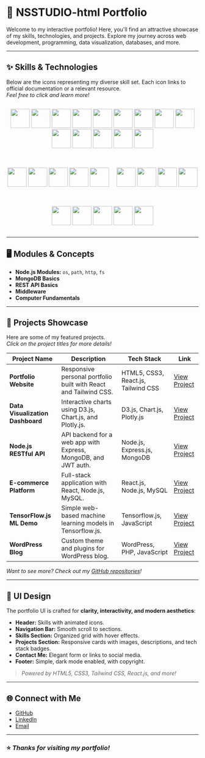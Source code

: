 # 🚀 NSSTUDIO-html Portfolio

Welcome to my interactive portfolio! Here, you'll find an attractive showcase of my skills, technologies, and projects. Explore my journey across web development, programming, data visualization, databases, and more.

---

## ✨ **Skills & Technologies**

Below are the icons representing my diverse skill set. Each icon links to official documentation or a relevant resource.  
*Feel free to click and learn more!*

<div align="center" style="display: flex; flex-wrap: wrap; gap: 20px; justify-content: center;">

<!-- Web Technologies -->
<a href="https://developer.mozilla.org/en-US/docs/Web/HTML" title="HTML5"><img src="https://cdn.jsdelivr.net/gh/devicons/devicon/icons/html5/html5-original.svg" width="50" /></a>
<a href="https://developer.mozilla.org/en-US/docs/Web/CSS" title="CSS3"><img src="https://cdn.jsdelivr.net/gh/devicons/devicon/icons/css3/css3-original.svg" width="50" /></a>
<a href="https://tailwindcss.com/" title="Tailwind CSS"><img src="https://cdn.jsdelivr.net/gh/devicons/devicon/icons/tailwindcss/tailwindcss-plain.svg" width="50" /></a>
<a href="https://getbootstrap.com/" title="Bootstrap"><img src="https://cdn.jsdelivr.net/gh/devicons/devicon/icons/bootstrap/bootstrap-plain.svg" width="50" /></a>
<a href="https://developer.mozilla.org/en-US/docs/Web/JavaScript" title="JavaScript"><img src="https://cdn.jsdelivr.net/gh/devicons/devicon/icons/javascript/javascript-original.svg" width="50" /></a>
<a href="https://threejs.org/" title="Three.js"><img src="https://raw.githubusercontent.com/mrdoob/three.js/dev/files/icon.svg" width="50" /></a>
<a href="https://react.dev/" title="React.js"><img src="https://cdn.jsdelivr.net/gh/devicons/devicon/icons/react/react-original.svg" width="50" /></a>
<a href="https://jquery.com/" title="jQuery"><img src="https://cdn.jsdelivr.net/gh/devicons/devicon/icons/jquery/jquery-original.svg" width="50" /></a>
<a href="https://plotly.com/javascript/" title="Plotly.js"><img src="https://upload.wikimedia.org/wikipedia/commons/8/88/Plotly_logo.png" width="50" /></a>
<a href="https://www.chartjs.org/" title="Chart.js"><img src="https://www.chartjs.org/media/logo-title.svg" width="50" /></a>
<a href="https://developers.google.com/chart" title="Google Charts"><img src="https://www.gstatic.com/images/branding/product/2x/charts_48dp.png" width="50" /></a>
<a href="https://d3js.org/" title="D3.js"><img src="https://cdn.jsdelivr.net/gh/devicons/devicon/icons/d3js/d3js-original.svg" width="50" /></a>
<a href="https://apexcharts.com/" title="Apexcharts"><img src="https://apexcharts.com/media/apexcharts-logo.png" width="50" /></a>
<a href="https://www.tensorflow.org/js" title="Tensorflow.js"><img src="https://upload.wikimedia.org/wikipedia/commons/2/2d/Tensorflow_logo.svg" width="50" /></a>

<!-- Backend & Databases -->
<a href="https://nodejs.org/" title="Node.js"><img src="https://cdn.jsdelivr.net/gh/devicons/devicon/icons/nodejs/nodejs-original.svg" width="50" /></a>
<a href="https://expressjs.com/" title="Express.js"><img src="https://cdn.jsdelivr.net/gh/devicons/devicon/icons/express/express-original.svg" width="50" /></a>
<a href="https://www.mongodb.com/" title="MongoDB"><img src="https://cdn.jsdelivr.net/gh/devicons/devicon/icons/mongodb/mongodb-original.svg" width="50" /></a>
<a href="https://dev.mysql.com/" title="MySQL"><img src="https://cdn.jsdelivr.net/gh/devicons/devicon/icons/mysql/mysql-original.svg" width="50" /></a>
<a href="https://www.sqltutorial.org/" title="SQL"><img src="https://cdn.jsdelivr.net/gh/devicons/devicon/icons/mysql/mysql-original-wordmark.svg" width="50" /></a>

<!-- Programming Languages -->
<a href="https://devdocs.io/c/" title="C"><img src="https://cdn.jsdelivr.net/gh/devicons/devicon/icons/c/c-original.svg" width="50" /></a>
<a href="https://www.java.com/" title="Java"><img src="https://cdn.jsdelivr.net/gh/devicons/devicon/icons/java/java-original.svg" width="50" /></a>
<a href="https://www.python.org/" title="Python"><img src="https://cdn.jsdelivr.net/gh/devicons/devicon/icons/python/python-original.svg" width="50" /></a>
<a href="https://www.php.net/" title="PHP"><img src="https://cdn.jsdelivr.net/gh/devicons/devicon/icons/php/php-original.svg" width="50" /></a>

<!-- Other Tech -->
<a href="https://www.office.com/" title="MS Office"><img src="https://upload.wikimedia.org/wikipedia/commons/8/86/Microsoft_Office_2013_logo.svg" width="50" /></a>
<a href="https://tallysolutions.com/" title="Tally Prime"><img src="https://tallysolutions.com/assets/images/favicon.png" width="50" /></a>
<a href="https://wordpress.org/" title="WordPress"><img src="https://cdn.jsdelivr.net/gh/devicons/devicon/icons/wordpress/wordpress-original.svg" width="50" /></a>
<a href="https://github.com/" title="GitHub"><img src="https://cdn.jsdelivr.net/gh/devicons/devicon/icons/github/github-original.svg" width="50" /></a>
<a href="https://en.wikipedia.org/wiki/Computer_fundamentals" title="Computer Fundamentals"><img src="https://img.icons8.com/color/48/000000/computer.png" width="50" /></a>

</div>

---

## 🖥️ **Modules & Concepts**

- **Node.js Modules:** `os`, `path`, `http`, `fs`
- **MongoDB Basics**
- **REST API Basics**
- **Middleware**
- **Computer Fundamentals**

---

## 💼 **Projects Showcase**

Here are some of my featured projects.  
*Click on the project titles for more details!*

| Project Name | Description | Tech Stack | Link |
|--------------|-------------|------------|------|
| **Portfolio Website** | Responsive personal portfolio built with React and Tailwind CSS. | HTML5, CSS3, React.js, Tailwind CSS | [View Project](#) |
| **Data Visualization Dashboard** | Interactive charts using D3.js, Chart.js, and Plotly.js. | D3.js, Chart.js, Plotly.js | [View Project](#) |
| **Node.js RESTful API** | API backend for a web app with Express, MongoDB, and JWT auth. | Node.js, Express.js, MongoDB | [View Project](#) |
| **E-commerce Platform** | Full-stack application with React, Node.js, MySQL. | React.js, Node.js, MySQL | [View Project](#) |
| **TensorFlow.js ML Demo** | Simple web-based machine learning models in Tensorflow.js. | Tensorflow.js, JavaScript | [View Project](#) |
| **WordPress Blog** | Custom theme and plugins for WordPress blog. | WordPress, PHP, JavaScript | [View Project](#) |

*Want to see more? Check out my [GitHub repositories](https://github.com/NSSTUDIO-html?tab=repositories)!*

---

## 🎨 **UI Design**

The portfolio UI is crafted for **clarity, interactivity, and modern aesthetics**:

- **Header:** Skills with animated icons.
- **Navigation Bar:** Smooth scroll to sections.
- **Skills Section:** Organized grid with hover effects.
- **Projects Section:** Responsive cards with images, descriptions, and tech stack badges.
- **Contact Me:** Elegant form or links to social media.
- **Footer:** Simple, dark mode enabled, with copyright.

> *Powered by HTML5, CSS3, Tailwind CSS, React.js, and more!*

---

## 🌐 **Connect with Me**

- [GitHub](https://github.com/NSSTUDIO-html)
- [LinkedIn](#)
- [Email](mailto:your.email@example.com)

---

### ⭐️ *Thanks for visiting my portfolio!*
